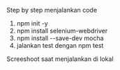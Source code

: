 Step by step menjalankan code
1. npm init -y
2. npm install selenium-webdriver
3. npm install --save-dev mocha
4. jalankan test dengan npm test

Screeshoot saat menjalankan di lokal

